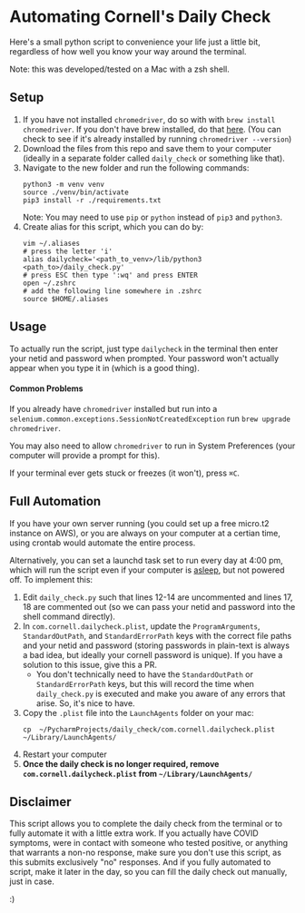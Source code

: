 # Automating Cornell's Daily Check

Here's a small python script to convenience your life just a little bit, regardless of how well you know your way around the terminal.

Note: this was developed/tested on a Mac with a zsh shell.

## Setup

1. If you have not installed `chromedriver`, do so with with `brew install chromedriver`. If you don't have brew installed, 
do that [here](https://brew.sh/). (You can check to see if it's already installed by running `chromedriver --version`)
2. Download the files from this repo and save them to your computer (ideally in a separate folder called `daily_check` or something like that).
3. Navigate to the new folder and run the following commands:
   ```
   python3 -m venv venv
   source ./venv/bin/activate
   pip3 install -r ./requirements.txt
   ````
   Note: You may need to use `pip` or `python` instead of `pip3` and `python3`.
4. Create alias for this script, which you can do by:
    ```
    vim ~/.aliases
    # press the letter 'i'
    alias dailycheck='<path_to_venv>/lib/python3 <path_to>/daily_check.py'
    # press ESC then type ':wq' and press ENTER
    open ~/.zshrc
    # add the following line somewhere in .zshrc
    source $HOME/.aliases
    ```

## Usage

To actually run the script, just type `dailycheck` in the terminal then enter your netid and password when prompted. 
Your password won't actually appear when you type it in (which is a good thing).

#### Common Problems
If you already have `chromedriver` installed but run into a `selenium.common.exceptions.SessionNotCreatedException`
run `brew upgrade chromedriver`.

You may also need to allow `chromedriver` to run in System Preferences (your computer will provide a prompt for this).

If your terminal ever gets stuck or freezes (it won't), press `⌘C`.

## Full Automation

If you have your own server running (you could set up a free micro.t2 instance on AWS), or you are always on your computer 
at a certian time, using crontab would automate the entire process.

Alternatively, you can set a launchd task set to run every day at 4:00 pm, which will run the script even if your computer 
is [asleep](https://developer.apple.com/forums/thread/52369), but not powered off. To implement this:
1. Edit `daily_check.py` such that lines 12-14 are uncommented and lines 17, 18 are commented out (so we can pass your netid and 
password into the shell command directly).
2. In `com.cornell.dailycheck.plist`, update the `ProgramArguments`, `StandardOutPath`, and `StandardErrorPath` keys with 
   the correct file paths and your netid and password (storing passwords in plain-text is always a bad idea, but ideally your cornell password is unique). If you have a solution to this issue,
give this a PR. 
   - You don't technically need to have the `StandardOutPath` or `StandardErrorPath` keys, but this will record the time when `daily_check.py`
   is executed and make you aware of any errors that arise. So, it's nice to have.
3. Copy the `.plist` file into the `LaunchAgents` folder on your mac:
   ```
   cp  ~/PycharmProjects/daily_check/com.cornell.dailycheck.plist ~/Library/LaunchAgents/
   ```
4. Restart your computer
5. **Once the daily check is no longer required, remove `com.cornell.dailycheck.plist` from `~/Library/LaunchAgents/`**

## Disclaimer
This script allows you to complete the daily check from the terminal or to fully automate it with a little extra work.
If you actually have COVID symptoms, were in contact with someone who tested positive, or anything that warrants a non-no response, make sure you 
don't use this script, as this submits exclusively "no" responses. And if you fully automated to script, make it later 
in the day, so you can fill the daily check out manually, just in case. 

:)
